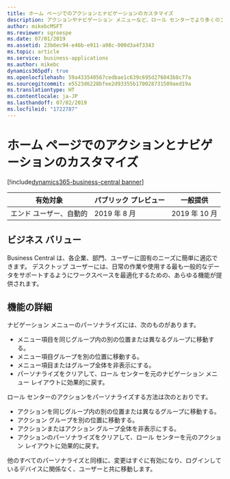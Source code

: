 ```yaml
---
title: ホーム ページでのアクションとナビゲーションのカスタマイズ
description: アクションやナビゲーション メニューなど、ロール センターでより多くのコンテンツを再編成して、ワークスペースをさらにパーソナライズします。
author: mikebcMSFT
ms.reviewer: sgroespe
ms.date: 07/01/2019
ms.assetid: 23b6ec94-e46b-e911-a98c-000d3a4f3343
ms.topic: article
ms.service: business-applications
ms.author: mikebc
dynamics365pdf: true
ms.openlocfilehash: 59a433540567cedbae1c639c695d276043b8c77a
ms.sourcegitcommit: e5523d6228bfee2d93355b170028731509aed19a
ms.translationtype: HT
ms.contentlocale: ja-JP
ms.lasthandoff: 07/02/2019
ms.locfileid: "1722787"
---
```

# <a name="personalize-actions-and-navigation-on-your-home-page"></a>ホーム ページでのアクションとナビゲーションのカスタマイズ
[!include[dynamics365-business-central banner](../includes/dynamics365-business-central.md)]

| 有効対象    |  パブリック プレビュー | 一般提供 | 
| ---------- | ---------- |---------- |
|エンド ユーザー、自動的|2019 年 8 月| 2019 年 10 月|


## <a name="business-value"></a>ビジネス バリュー
<!-- bv start -->
Business Central は、各企業、部門、ユーザーに固有のニーズに簡単に適応できます。 デスクトップ ユーザーには、日常の作業や使用する最も一般的なデータをサポートするようにワークスペースを最適化するための、あらゆる機能が提供されます。
<!-- bv end -->



## <a name="feature-details"></a>機能の詳細
<!--feature detail start -->
ナビゲーション メニューのパーソナライズには、次のものがあります。

 - メニュー項目を同じグループ内の別の位置または異なるグループに移動する。
 - メニュー項目グループを別の位置に移動する。
 - メニュー項目またはグループ全体を非表示にする。
 - パーソナライズをクリアして、ロール センターを元のナビゲーション メニュー レイアウトに効果的に戻す。

ロール センターのアクションをパーソナライズする方法は次のとおりです。

 - アクションを同じグループ内の別の位置または異なるグループに移動する。
 - アクション グループを別の位置に移動する。
 - アクションまたはアクション グループ全体を非表示にする。
 - アクションのパーソナライズをクリアして、ロール センターを元のアクション レイアウトに効果的に戻す。

他のすべてのパーソナライズと同様に、変更はすぐに有効になり、ログインしているデバイスに関係なく、ユーザーと共に移動します。
<!--feature detail end -->










